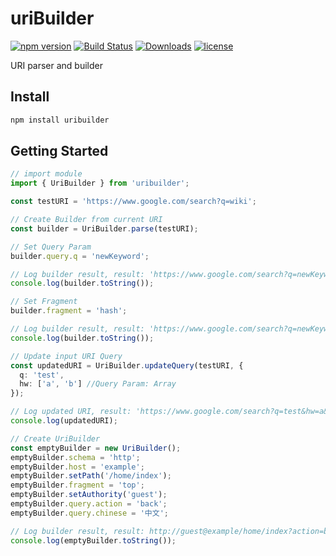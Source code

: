 # uriBuilder
[![npm version](https://badge.fury.io/js/uribuilder.svg)](https://badge.fury.io/js/uribuilder)
[![Build Status](https://travis-ci.org/XuPeiYao/uriBuilder.svg?branch=master)](https://travis-ci.org/XuPeiYao/uriBuilder) [![Downloads](https://img.shields.io/npm/dm/uriBuilder.svg)](https://www.npmjs.com/package/uriBuilder) [![license](https://img.shields.io/github/license/xupeiyao/uribuilder.svg)](https://github.com/XuPeiYao/uriBuilder/blob/master/LICENSE)

URI parser and builder

## Install
```powershell
npm install uribuilder
```

## Getting Started
```typescript
// import module
import { UriBuilder } from 'uribuilder';

const testURI = 'https://www.google.com/search?q=wiki';

// Create Builder from current URI
const builder = UriBuilder.parse(testURI);

// Set Query Param
builder.query.q = 'newKeyword';

// Log builder result, result: 'https://www.google.com/search?q=newKeyword'
console.log(builder.toString());

// Set Fragment
builder.fragment = 'hash';

// Log builder result, result: 'https://www.google.com/search?q=newKeyword#hash'
console.log(builder.toString());

// Update input URI Query
const updatedURI = UriBuilder.updateQuery(testURI, {
  q: 'test',
  hw: ['a', 'b'] //Query Param: Array
});

// Log updated URI, result: 'https://www.google.com/search?q=test&hw=a&hw=b'
console.log(updatedURI);

// Create UriBuilder
const emptyBuilder = new UriBuilder();
emptyBuilder.schema = 'http';
emptyBuilder.host = 'example';
emptyBuilder.setPath('/home/index');
emptyBuilder.fragment = 'top';
emptyBuilder.setAuthority('guest');
emptyBuilder.query.action = 'back';
emptyBuilder.query.chinese = '中文';

// Log builder result, result: http://guest@example/home/index?action=back&chinese=%E4%B8%AD%E6%96%87#top
console.log(emptyBuilder.toString());
```